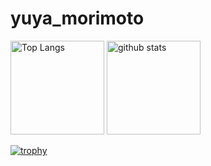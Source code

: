 # yuya_morimoto
<p align="left"> 
  <img alt="Top Langs" height="150px" src="https://github-readme-stats.vercel.app/api/top-langs/?username=developeeeer&count_private=true&layout=compact&show_icons=true&theme=blue-green" />
  <img alt="github stats" height="150px" src="https://github-readme-stats.vercel.app/api?username=developeeeer&count_private=true&show_icons=true&theme=blue-green" />
</p>

[![trophy](https://github-profile-trophy.vercel.app/?username=developeeeer&theme=onedark)](https://github.com/ryo-ma/github-profile-trophy)
